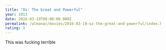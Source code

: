 ```yaml
---
title: "Oz: The Great and Powerful"
year: 2013
date: 2016-03-19T00:00:00.000Z
permalink: /almanac/movies/2016-03-19-oz-the-great-and-powerful/index.html
rating: 1
---
```


This was fucking terrible
